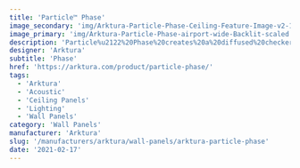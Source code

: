 ```yaml
---
title: 'Particle™ Phase'
image_secondary: 'img/Arktura-Particle-Phase-Ceiling-Feature-Image-v2-1-1600x1600.png'
image_primary: 'img/Arktura-Particle-Phase-airport-wide-Backlit-scaled.jpg'
description: 'Particle%u2122%20Phase%20creates%20a%20diffused%20checkerboard%20of%20micro-perforations%20by%20replicating%20pixelization%20of%20a%20pattern.%A0%20Like%20our%20Vapor%AE%20Family%20of%20Products%2C%20these%20are%20fully%20compatible%20with%20Arktura%27s%20Vertika%AE%20wall%20channel%20and%20standard%20grid%20systems%2C%20to%20make%20installation%20of%20unique%20tiles%20across%20walls%20and%20ceilings%20effortless.%20Add%20available%20custom%20colors%2C%20non-woven%20acoustic%20fabric%20backers%2C%20to%20reduce%20noise%2C%20and%20Arktura%27s%20integrated%20lighting%2C%20and%20the%20possibilities%20are%20truly%20endless.'
designer: 'Arktura'
subtitle: 'Phase'
href: 'https://arktura.com/product/particle-phase/'
tags:
  - 'Arktura'
  - 'Acoustic'
  - 'Ceiling Panels'
  - 'Lighting'
  - 'Wall Panels'
category: 'Wall Panels'
manufacturer: 'Arktura'
slug: '/manufacturers/arktura/wall-panels/arktura-particle-phase'
date: '2021-02-17'
---
```

